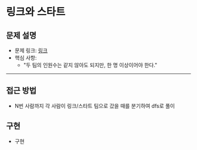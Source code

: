 # 링크와 스타트

## 문제 설명
- 문제 링크: [링크](https://www.acmicpc.net/problem/15661)
- 핵심 사항:
  - "두 팀의 인원수는 같지 않아도 되지만, 한 명 이상이어야 한다."
---

## 접근 방법
- N번 사람까지 각 사람이 링크/스타트 팀으로 갔을 때를 분기하여 dfs로 풀이

## 구현
- 구현